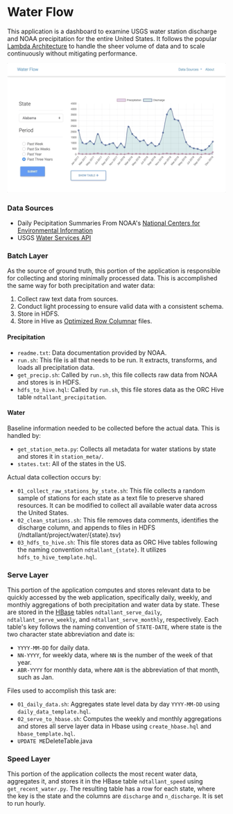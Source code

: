 # Water Flow 
This application is a dashboard to examine USGS water station discharge and NOAA precipitation for the entire United States.
It follows the popular [Lambda Architecture](https://databricks.com/glossary/lambda-architecture) to handle the sheer volume
of data and to scale continuously without mitigating performance.

![Application Demo](.demo.gif)

### Data Sources
* Daily Pecipitation Summaries From NOAA's [National Centers for Environmental Information](https://www.ncdc.noaa.gov/)
* USGS [Water Services API](https://waterservices.usgs.gov/)

### Batch Layer
As the source of ground truth, this portion of the application is responsible for collecting and storing minimally processed data.
This is accomplished the same way for both precipitation and water data:

1. Collect raw text data from sources.
2. Conduct light processing to ensure valid data with a consistent schema.
3. Store in HDFS.
4. Store in Hive as [Optimized Row Columnar](https://cwiki.apache.org/confluence/display/Hive/LanguageManual+ORC) files.

#### Precipitation
* `readme.txt`: Data documentation provided by NOAA.
* `run.sh`: This file is all that needs to be run. It extracts, transforms, and loads all precipitation data.
* `get_precip.sh`: Called by `run.sh`, this file collects raw data from NOAA and stores is in HDFS.
* `hdfs_to_hive.hql`: Called by `run.sh`, this file stores data as the ORC Hive table `ndtallant_precipitation`.

#### Water
Baseline information needed to be collected before the actual data. This is handled by:
* `get_station_meta.py`: Collects all metadata for water stations by state and stores it in `station_meta/`.
* `states.txt`: All of the states in the US.

Actual data collection occurs by:
* `01_collect_raw_stations_by_state.sh`: This file collects a random sample of stations for each state as a text file to preserve shared resources. It can be modified to collect all available water data across the United States.
* `02_clean_stations.sh`: This file removes data comments, identifies the discharge column, and appends to files in HDFS (/ndtallant/project/water/{state}.tsv)
* `03_hdfs_to_hive.sh`: This file stores data as ORC Hive tables following the naming convention `ndtallant_{state}`. It utilizes `hdfs_to_hive_template.hql`.

### Serve Layer
This portion of the application computes and stores relevant data to be quickly accessed by the web application, specifically daily, weekly, and monthly aggregations of both precipitation and water data by state.
These are stored in the [HBase](https://hbase.apache.org/) tables `ndtallant_serve_daily`, `ndtallant_serve_weekly`, and `ndtallant_serve_monthly`, respectively.
Each table's key follows the naming convention of `STATE-DATE`, where state is the two character state abbreviation and date is:
* `YYYY-MM-DD` for daily data.
* `NN-YYYY`, for weekly data, where `NN` is the number of the week of that year.
* `ABR-YYYY` for monthly data, where `ABR` is the abbreviation of that month, such as Jan.

Files used to accomplish this task are:
* `01_daily_data.sh`: Aggregates state level data by day `YYYY-MM-DD` using `daily_data_template.hql`.
* `02_serve_to_hbase.sh`: Computes the weekly and monthly aggregations and stores all serve layer data in Hbase using `create_hbase.hql` and `hbase_template.hql`.
* `UPDATE ME`DeleteTable.java

### Speed Layer
This portion of the application collects the most recent water data, aggregates it, and stores it in the HBase table `ndtallant_speed` using `get_recent_water.py`. 
The resulting table has a row for each state, where the key is the state and the columns are `discharge` and `n_discharge`. It is set to run hourly.
